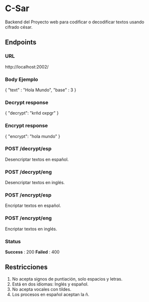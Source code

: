 # C-Sar
Backend del Proyecto web para codificar o decodificar textos usando cifrado césar.


## Endpoints

### URL
http://localhost:2002/

### Body Ejemplo
{
    "text" : "Hola Mundo",
    "base" : 3
}

### Decrypt response
{
    "decrypt": "krñd oxpgr"
}

### Encrypt response
{
    "encrypt": "hola mundo"
}

### POST /decrypt/esp
Desencriptar textos en español.

### POST /decrypt/eng
Desencriptar textos en inglés.

### POST /encrypt/esp
Encriptar textos en español.

### POST /encrypt/eng
Encriptar textos en inglés.

### Status
**Success** : 200
**Failed** : 400

## Restricciones

1. No acepta signos de puntiación, solo espacios y letras.
2. Está en dos idiomas: Inglés y español.
3. No acepta vocales con tildes.
4. Los procesos en español aceptan la ñ.